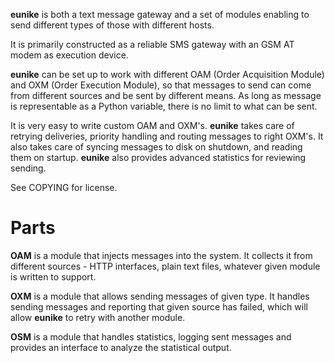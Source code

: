 __eunike__ is both a text message gateway and a set of modules enabling to send different types of those with different hosts.

It is primarily constructed as a reliable SMS gateway with an GSM AT modem as execution device.

__eunike__ can be set up to work with different OAM (Order Acquisition Module) and OXM (Order Execution Module), so that messages to send can come from different sources and be sent by different means. As long as message is representable as a Python variable, there is no limit to what can be sent.

It is very easy to write custom OAM and OXM's. __eunike__ takes care of retrying deliveries, priority handling and routing messages to right OXM's. It also takes care of syncing messages to disk on shutdown, and reading them on startup. __eunike__ also provides advanced statistics for reviewing sending.

See COPYING for license.

# Parts

__OAM__ is a module that injects messages into the system. It collects it from different sources - HTTP interfaces, plain text files, whatever given module is written to support.

__OXM__ is a module that allows sending messages of given type. It handles sending messages and reporting that given source has failed, which will allow __eunike__ to retry with another module.

__OSM__ is a module that handles statistics, logging sent messages and provides an interface to analyze the statistical output.
